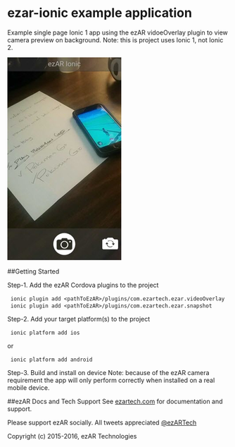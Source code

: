 # ezar-ionic example application
Example single page Ionic 1 app using the ezAR vidoeOverlay plugin to view camera 
preview on background. Note: this is project uses Ionic 1, not Ionic 2.

![screenshot](screenshot1.jpg) 

##Getting Started

Step-1.  Add the ezAR Cordova plugins to the project

     ionic plugin add <pathToEzAR>/plugins/com.ezartech.ezar.videoOverlay
     ionic plugin add <pathToEzAR>/plugins/com.ezartech.ezar.snapshot
     
Step-2.  Add your target platform(s) to the project

     ionic platform add ios
    
or

     ionic platform add android


Step-3.  Build and install on device
Note: because of the ezAR camera requirement the app will only perform correctly when installed on a real mobile device.


##ezAR Docs and Tech Support
See [ezartech.com](http://ezartech.com) for documentation and support.


Please support ezAR socially. All tweets appreciated [@ezARTech](https://twitter.com/ezartech)


Copyright (c) 2015-2016, ezAR Technologies
